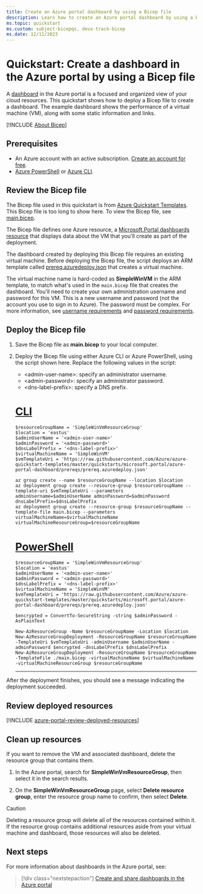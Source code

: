 ```yaml
---
title: Create an Azure portal dashboard by using a Bicep file
description: Learn how to create an Azure portal dashboard by using a Bicep file.
ms.topic: quickstart
ms.custom: subject-bicepqs, devx-track-bicep
ms.date: 12/11/2023
---
```


# Quickstart: Create a dashboard in the Azure portal by using a Bicep file

A [dashboard](azure-portal-dashboards.md) in the Azure portal is a focused and organized view of your cloud resources. This quickstart shows how to deploy a Bicep file to create a dashboard. The example dashboard shows the performance of a virtual machine (VM), along with some static information and links.

[!INCLUDE [About Bicep](../../includes/resource-manager-quickstart-bicep-introduction.md)]

## Prerequisites

- An Azure account with an active subscription. [Create an account for free](https://azure.microsoft.com/free/?WT.mc_id=A261C142F).
- [Azure PowerShell](/powershell/azure/install-azure-powershell) or [Azure CLI](/cli/azure/install-azure-cli).

## Review the Bicep file

The Bicep file used in this quickstart is from [Azure Quickstart Templates](https://azure.microsoft.com/resources/templates/azure-portal-dashboard/). This Bicep file is too long to show here. To view the Bicep file, see [main.bicep](https://raw.githubusercontent.com/Azure/azure-quickstart-templates/master/quickstarts/microsoft.portal/azure-portal-dashboard/main.bicep).

The Bicep file defines one Azure resource, a [Microsoft.Portal dashboards resource](/azure/templates/microsoft.portal/dashboards?pivots=deployment-language-bicep) that displays data about the VM that you'll create as part of the deployment.

The dashboard created by deploying this Bicep file requires an existing virtual machine. Before deploying the Bicep file, the script deploys an ARM template called [prereq.azuredeploy.json](https://raw.githubusercontent.com/Azure/azure-quickstart-templates/master/quickstarts/microsoft.portal/azure-portal-dashboard/prereqs/prereq.azuredeploy.json) that creates a virtual machine.

The virtual machine name is hard-coded as **SimpleWinVM** in the ARM template, to match what's used in the `main.bicep` file that creates the dashboard. You'll need to create your own administration username and password for this VM. This is a new username and password (not the account you use to sign in to Azure). The password must be complex. For more information, see [username requirements](../virtual-machines/windows/faq.yml#what-are-the-username-requirements-when-creating-a-vm-)
and [password requirements](../virtual-machines/windows/faq.yml#what-are-the-password-requirements-when-creating-a-vm-).


## Deploy the Bicep file

1. Save the Bicep file as **main.bicep** to your local computer.
1. Deploy the Bicep file using either Azure CLI or Azure PowerShell, using the script shown here. Replace the following values in the script:

    - &lt;admin-user-name>: specify an administrator username.
    - &lt;admin-password>: specify an administrator password.
    - &lt;dns-label-prefix>: specify a DNS prefix.

    # [CLI](#tab/CLI)

    ```azurecli
    $resourceGroupName = 'SimpleWinVmResourceGroup'
    $location = 'eastus'
    $adminUserName = '<admin-user-name>'
    $adminPassword = '<admin-password>'
    $dnsLabelPrefix = '<dns-label-prefix>'
    $virtualMachineName = 'SimpleWinVM'
    $vmTemplateUri = 'https://raw.githubusercontent.com/Azure/azure-quickstart-templates/master/quickstarts/microsoft.portal/azure-portal-dashboard/prereqs/prereq.azuredeploy.json'

    az group create --name $resourceGroupName --location $location
    az deployment group create --resource-group $resourceGroupName --template-uri $vmTemplateUri --parameters adminUsername=$adminUserName adminPassword=$adminPassword dnsLabelPrefix=$dnsLabelPrefix
    az deployment group create --resource-group $resourceGroupName --template-file main.bicep --parameters virtualMachineName=$virtualMachineName virtualMachineResourceGroup=$resourceGroupName
    ```

    # [PowerShell](#tab/PowerShell)

    ```azurepowershell
    $resourceGroupName = 'SimpleWinVmResourceGroup'
    $location = 'eastus'
    $adminUserName = '<admin-user-name>'
    $adminPassword = '<admin-password>'
    $dnsLabelPrefix = '<dns-label-prefix>'
    $virtualMachineName = 'SimpleWinVM'
    $vmTemplateUri = 'https://raw.githubusercontent.com/Azure/azure-quickstart-templates/master/quickstarts/microsoft.portal/azure-portal-dashboard/prereqs/prereq.azuredeploy.json'

    $encrypted = ConvertTo-SecureString -string $adminPassword -AsPlainText

    New-AzResourceGroup -Name $resourceGroupName -Location $location
    New-AzResourceGroupDeployment -ResourceGroupName $resourceGroupName -TemplateUri $vmTemplateUri -adminUsername $adminUserName -adminPassword $encrypted -dnsLabelPrefix $dnsLabelPrefix
    New-AzResourceGroupDeployment -ResourceGroupName $resourceGroupName -TemplateFile ./main.bicep -virtualMachineName $virtualMachineName -virtualMachineResourceGroup $resourceGroupName
    ```

    ---

After the deployment finishes, you should see a message indicating the deployment succeeded.

## Review deployed resources

[!INCLUDE [azure-portal-review-deployed-resources](../../includes/azure-portal-review-deployed-resources.md)]

## Clean up resources

If you want to remove the VM and associated dashboard, delete the resource group that contains them.

1. In the Azure portal, search for **SimpleWinVmResourceGroup**, then select it in the search results.

1. On the **SimpleWinVmResourceGroup** page, select **Delete resource group**, enter the resource group name to confirm, then select **Delete**.

> [!CAUTION]
> Deleting a resource group will delete all of the resources contained within it. If the resource group contains additional resources aside from your virtual machine and dashboard, those resources will also be deleted.

## Next steps

For more information about dashboards in the Azure portal, see:

> [!div class="nextstepaction"]
> [Create and share dashboards in the Azure portal](azure-portal-dashboards.md)
